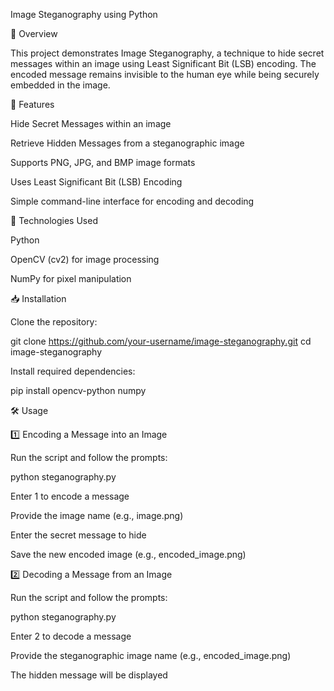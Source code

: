 Image Steganography using Python

📌 Overview

This project demonstrates Image Steganography, a technique to hide secret messages within an image using Least Significant Bit (LSB) encoding. The encoded message remains invisible to the human eye while being securely embedded in the image.

🚀 Features

Hide Secret Messages within an image

Retrieve Hidden Messages from a steganographic image

Supports PNG, JPG, and BMP image formats

Uses Least Significant Bit (LSB) Encoding

Simple command-line interface for encoding and decoding

🔧 Technologies Used

Python

OpenCV (cv2) for image processing

NumPy for pixel manipulation

📥 Installation

Clone the repository:

git clone https://github.com/your-username/image-steganography.git
cd image-steganography

Install required dependencies:

pip install opencv-python numpy

🛠️ Usage

1️⃣ Encoding a Message into an Image

Run the script and follow the prompts:

python steganography.py

Enter 1 to encode a message

Provide the image name (e.g., image.png)

Enter the secret message to hide

Save the new encoded image (e.g., encoded_image.png)

2️⃣ Decoding a Message from an Image

Run the script and follow the prompts:

python steganography.py

Enter 2 to decode a message

Provide the steganographic image name (e.g., encoded_image.png)

The hidden message will be displayed

